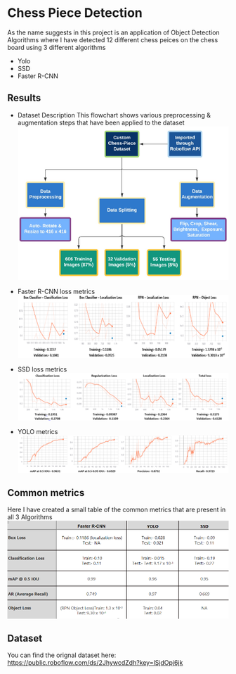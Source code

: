 # Chess Piece Detection
As the name suggests in this project is an application of Object Detection Algorithms where I have detected 12 different chess peices on the chess board using 3 different algorithms
- Yolo
- SSD
- Faster R-CNN

## Results
- Dataset Description
This flowchart shows various preprocessing & augmentation steps that have been applied to the dataset
   <img src="https://github.com/Vibhugupta10616/Chess-peice-Object-Detection/blob/main/imgs/Picture1.png" width="550" height="350">

- Faster R-CNN loss metrics
![alt text](https://github.com/Vibhugupta10616/Chess-peice-Object-Detection/blob/main/imgs/Picture2.png)

- SSD loss metrics
![alt text](https://github.com/Vibhugupta10616/Chess-peice-Object-Detection/blob/main/imgs/Picture3.png)

- YOLO metrics
![alt text](https://github.com/Vibhugupta10616/Chess-peice-Object-Detection/blob/main/imgs/Picture4.png)

## Common metrics
Here I have created a small table of the common metrics that are present in all 3 Algorithms
![alt text](https://github.com/Vibhugupta10616/Chess-peice-Object-Detection/blob/main/imgs/Picture5.png)

## Dataset
You can find the orignal dataset here: https://public.roboflow.com/ds/2JhywcdZdh?key=lSjdOpj6jk


